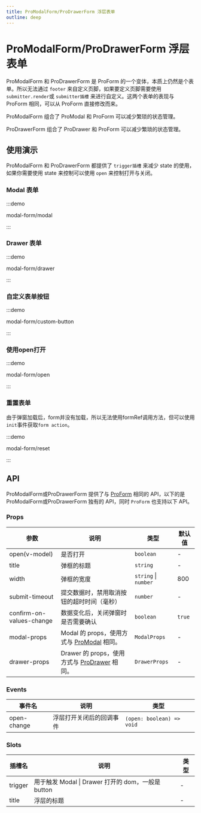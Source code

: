 ```yaml
---
title: ProModalForm/ProDrawerForm 浮层表单
outline: deep
---
```


# ProModalForm/ProDrawerForm 浮层表单

ProModalForm 和 ProDrawerForm 是 ProForm 的一个变体，本质上仍然是个表单。所以无法通过 `footer` 来自定义页脚，如果要定义页脚需要使用 `submitter.render`或 `submitter插槽` 来进行自定义。这两个表单的表现与 ProForm 相同，可以从 ProForm 直接修改而来。

ProModalForm 组合了 ProModal 和 ProForm 可以减少繁琐的状态管理。

ProDrawerForm 组合了 ProDrawer 和 ProForm 可以减少繁琐的状态管理。

## 使用演示


ProModalForm 和 ProDrawerForm 都提供了 `trigger插槽` 来减少 state 的使用，如果你需要使用 state 来控制可以使用 `open` 来控制打开与关闭。

### Modal 表单

:::demo

modal-form/modal

:::

### Drawer 表单

:::demo

modal-form/drawer

:::

### 自定义表单按钮

:::demo

modal-form/custom-button

:::

### 使用open打开

:::demo

modal-form/open

:::

### 重置表单

由于弹窗加载后，form并没有加载，所以无法使用formRef调用方法，但可以使用`init`事件获取`form action`。

:::demo

modal-form/reset

:::

## API

ProModalForm或ProDrawerForm 提供了与 [ProForm](./form.md) 相同的 API，以下的是 ProModalForm或ProDrawerForm 独有的 API，同时 `ProForm` 也支持以下 API。

### Props

| 参数 | 说明 | 类型 | 默认值 |
| --- | --- | --- | --- |
| open(v-model) | 是否打开	 | `boolean` | - |
| title| 弹框的标题	 | `string` | - |
| width| 弹框的宽度	 | `string` \| `number` | 800 |
| submit-timeout | 提交数据时，禁用取消按钮的超时时间（毫秒） | `number` | - |
| confirm-on-values-change | 数据变化后，关闭弹窗时是否需要确认 | `boolean` | `true` |
| modal-props | Modal 的 props，使用方式与 [ProModal](./modal#api) 相同。 | `ModalProps` | - |
| drawer-props | Drawer 的 props，使用方式与 [ProDrawer](./drawer#api) 相同。 | `DrawerProps` | - |

### Events

| 事件名     | 说明          | 类型                  |
| ---------- | ------------- | --------------------- |
| open-change | 浮层打开关闭后的回调事件 | `(open: boolean) => void` |

### Slots


| 插槽名      | 说明           | 类型                                                                 |
| ----------- | -------------- | -------------------------------------------------------------------- |
| trigger     | 用于触发 Modal \| Drawer  打开的 dom，一般是 button      | - |
| title     | 浮层的标题 | - |
